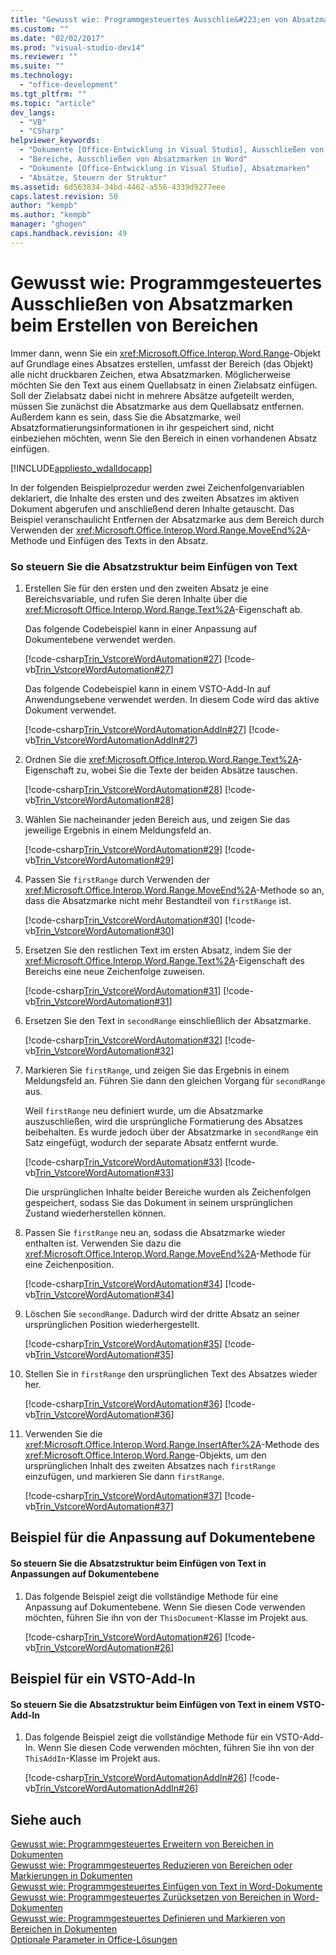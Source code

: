 ```yaml
---
title: "Gewusst wie: Programmgesteuertes Ausschlie&#223;en von Absatzmarken beim Erstellen von Bereichen"
ms.custom: ""
ms.date: "02/02/2017"
ms.prod: "visual-studio-dev14"
ms.reviewer: ""
ms.suite: ""
ms.technology: 
  - "office-development"
ms.tgt_pltfrm: ""
ms.topic: "article"
dev_langs: 
  - "VB"
  - "CSharp"
helpviewer_keywords: 
  - "Dokumente [Office-Entwicklung in Visual Studio], Ausschließen von Absätzen"
  - "Bereiche, Ausschließen von Absatzmarken in Word"
  - "Dokumente [Office-Entwicklung in Visual Studio], Absatzmarken"
  - "Absätze, Steuern der Struktur"
ms.assetid: 6d563834-34bd-4462-a556-4339d9277eee
caps.latest.revision: 50
author: "kempb"
ms.author: "kempb"
manager: "ghogen"
caps.handback.revision: 49
---
```

# Gewusst wie: Programmgesteuertes Ausschlie&#223;en von Absatzmarken beim Erstellen von Bereichen
  Immer dann, wenn Sie ein <xref:Microsoft.Office.Interop.Word.Range>\-Objekt auf Grundlage eines Absatzes erstellen, umfasst der Bereich \(das Objekt\) alle nicht druckbaren Zeichen, etwa Absatzmarken. Möglicherweise möchten Sie den Text aus einem Quellabsatz in einen Zielabsatz einfügen. Soll der Zielabsatz dabei nicht in mehrere Absätze aufgeteilt werden, müssen Sie zunächst die Absatzmarke aus dem Quellabsatz entfernen. Außerdem kann es sein, dass Sie die Absatzmarke, weil Absatzformatierungsinformationen in ihr gespeichert sind, nicht einbeziehen möchten, wenn Sie den Bereich in einen vorhandenen Absatz einfügen.  
  
 [!INCLUDE[appliesto_wdalldocapp](../vsto/includes/appliesto-wdalldocapp-md.md)]  
  
 In der folgenden Beispielprozedur werden zwei Zeichenfolgenvariablen deklariert, die Inhalte des ersten und des zweiten Absatzes im aktiven Dokument abgerufen und anschließend deren Inhalte getauscht. Das Beispiel veranschaulicht Entfernen der Absatzmarke aus dem Bereich durch Verwenden der <xref:Microsoft.Office.Interop.Word.Range.MoveEnd%2A>\-Methode und Einfügen des Texts in den Absatz.  
  
### So steuern Sie die Absatzstruktur beim Einfügen von Text  
  
1.  Erstellen Sie für den ersten und den zweiten Absatz je eine Bereichsvariable, und rufen Sie deren Inhalte über die <xref:Microsoft.Office.Interop.Word.Range.Text%2A>\-Eigenschaft ab.  
  
     Das folgende Codebeispiel kann in einer Anpassung auf Dokumentebene verwendet werden.  
  
     [!code-csharp[Trin_VstcoreWordAutomation#27](../snippets/csharp/VS_Snippets_OfficeSP/Trin_VstcoreWordAutomation/CS/ThisDocument.cs#27)]
     [!code-vb[Trin_VstcoreWordAutomation#27](../snippets/visualbasic/VS_Snippets_OfficeSP/Trin_VstcoreWordAutomation/VB/ThisDocument.vb#27)]  
  
     Das folgende Codebeispiel kann in einem VSTO\-Add\-In auf Anwendungsebene verwendet werden. In diesem Code wird das aktive Dokument verwendet.  
  
     [!code-csharp[Trin_VstcoreWordAutomationAddIn#27](../snippets/csharp/VS_Snippets_OfficeSP/Trin_VstcoreWordAutomationAddIn/CS/ThisAddIn.cs#27)]
     [!code-vb[Trin_VstcoreWordAutomationAddIn#27](../snippets/visualbasic/VS_Snippets_OfficeSP/Trin_VstcoreWordAutomationAddIn/VB/ThisAddIn.vb#27)]  
  
2.  Ordnen Sie die <xref:Microsoft.Office.Interop.Word.Range.Text%2A>\-Eigenschaft zu, wobei Sie die Texte der beiden Absätze tauschen.  
  
     [!code-csharp[Trin_VstcoreWordAutomation#28](../snippets/csharp/VS_Snippets_OfficeSP/Trin_VstcoreWordAutomation/CS/ThisDocument.cs#28)]
     [!code-vb[Trin_VstcoreWordAutomation#28](../snippets/visualbasic/VS_Snippets_OfficeSP/Trin_VstcoreWordAutomation/VB/ThisDocument.vb#28)]  
  
3.  Wählen Sie nacheinander jeden Bereich aus, und zeigen Sie das jeweilige Ergebnis in einem Meldungsfeld an.  
  
     [!code-csharp[Trin_VstcoreWordAutomation#29](../snippets/csharp/VS_Snippets_OfficeSP/Trin_VstcoreWordAutomation/CS/ThisDocument.cs#29)]
     [!code-vb[Trin_VstcoreWordAutomation#29](../snippets/visualbasic/VS_Snippets_OfficeSP/Trin_VstcoreWordAutomation/VB/ThisDocument.vb#29)]  
  
4.  Passen Sie `firstRange` durch Verwenden der <xref:Microsoft.Office.Interop.Word.Range.MoveEnd%2A>\-Methode so an, dass die Absatzmarke nicht mehr Bestandteil von `firstRange` ist.  
  
     [!code-csharp[Trin_VstcoreWordAutomation#30](../snippets/csharp/VS_Snippets_OfficeSP/Trin_VstcoreWordAutomation/CS/ThisDocument.cs#30)]
     [!code-vb[Trin_VstcoreWordAutomation#30](../snippets/visualbasic/VS_Snippets_OfficeSP/Trin_VstcoreWordAutomation/VB/ThisDocument.vb#30)]  
  
5.  Ersetzen Sie den restlichen Text im ersten Absatz, indem Sie der <xref:Microsoft.Office.Interop.Word.Range.Text%2A>\-Eigenschaft des Bereichs eine neue Zeichenfolge zuweisen.  
  
     [!code-csharp[Trin_VstcoreWordAutomation#31](../snippets/csharp/VS_Snippets_OfficeSP/Trin_VstcoreWordAutomation/CS/ThisDocument.cs#31)]
     [!code-vb[Trin_VstcoreWordAutomation#31](../snippets/visualbasic/VS_Snippets_OfficeSP/Trin_VstcoreWordAutomation/VB/ThisDocument.vb#31)]  
  
6.  Ersetzen Sie den Text in `secondRange` einschließlich der Absatzmarke.  
  
     [!code-csharp[Trin_VstcoreWordAutomation#32](../snippets/csharp/VS_Snippets_OfficeSP/Trin_VstcoreWordAutomation/CS/ThisDocument.cs#32)]
     [!code-vb[Trin_VstcoreWordAutomation#32](../snippets/visualbasic/VS_Snippets_OfficeSP/Trin_VstcoreWordAutomation/VB/ThisDocument.vb#32)]  
  
7.  Markieren Sie `firstRange`, und zeigen Sie das Ergebnis in einem Meldungsfeld an. Führen Sie dann den gleichen Vorgang für `secondRange` aus.  
  
     Weil `firstRange` neu definiert wurde, um die Absatzmarke auszuschließen, wird die ursprüngliche Formatierung des Absatzes beibehalten. Es wurde jedoch über der Absatzmarke in `secondRange` ein Satz eingefügt, wodurch der separate Absatz entfernt wurde.  
  
     [!code-csharp[Trin_VstcoreWordAutomation#33](../snippets/csharp/VS_Snippets_OfficeSP/Trin_VstcoreWordAutomation/CS/ThisDocument.cs#33)]
     [!code-vb[Trin_VstcoreWordAutomation#33](../snippets/visualbasic/VS_Snippets_OfficeSP/Trin_VstcoreWordAutomation/VB/ThisDocument.vb#33)]  
  
     Die ursprünglichen Inhalte beider Bereiche wurden als Zeichenfolgen gespeichert, sodass Sie das Dokument in seinem ursprünglichen Zustand wiederherstellen können.  
  
8.  Passen Sie `firstRange` neu an, sodass die Absatzmarke wieder enthalten ist. Verwenden Sie dazu die <xref:Microsoft.Office.Interop.Word.Range.MoveEnd%2A>\-Methode für eine Zeichenposition.  
  
     [!code-csharp[Trin_VstcoreWordAutomation#34](../snippets/csharp/VS_Snippets_OfficeSP/Trin_VstcoreWordAutomation/CS/ThisDocument.cs#34)]
     [!code-vb[Trin_VstcoreWordAutomation#34](../snippets/visualbasic/VS_Snippets_OfficeSP/Trin_VstcoreWordAutomation/VB/ThisDocument.vb#34)]  
  
9. Löschen Sie `secondRange`. Dadurch wird der dritte Absatz an seiner ursprünglichen Position wiederhergestellt.  
  
     [!code-csharp[Trin_VstcoreWordAutomation#35](../snippets/csharp/VS_Snippets_OfficeSP/Trin_VstcoreWordAutomation/CS/ThisDocument.cs#35)]
     [!code-vb[Trin_VstcoreWordAutomation#35](../snippets/visualbasic/VS_Snippets_OfficeSP/Trin_VstcoreWordAutomation/VB/ThisDocument.vb#35)]  
  
10. Stellen Sie in `firstRange` den ursprünglichen Text des Absatzes wieder her.  
  
     [!code-csharp[Trin_VstcoreWordAutomation#36](../snippets/csharp/VS_Snippets_OfficeSP/Trin_VstcoreWordAutomation/CS/ThisDocument.cs#36)]
     [!code-vb[Trin_VstcoreWordAutomation#36](../snippets/visualbasic/VS_Snippets_OfficeSP/Trin_VstcoreWordAutomation/VB/ThisDocument.vb#36)]  
  
11. Verwenden Sie die <xref:Microsoft.Office.Interop.Word.Range.InsertAfter%2A>\-Methode des <xref:Microsoft.Office.Interop.Word.Range>\-Objekts, um den ursprünglichen Inhalt des zweiten Absatzes nach `firstRange` einzufügen, und markieren Sie dann `firstRange`.  
  
     [!code-csharp[Trin_VstcoreWordAutomation#37](../snippets/csharp/VS_Snippets_OfficeSP/Trin_VstcoreWordAutomation/CS/ThisDocument.cs#37)]
     [!code-vb[Trin_VstcoreWordAutomation#37](../snippets/visualbasic/VS_Snippets_OfficeSP/Trin_VstcoreWordAutomation/VB/ThisDocument.vb#37)]  
  
## Beispiel für die Anpassung auf Dokumentebene  
  
#### So steuern Sie die Absatzstruktur beim Einfügen von Text in Anpassungen auf Dokumentebene  
  
1.  Das folgende Beispiel zeigt die vollständige Methode für eine Anpassung auf Dokumentebene. Wenn Sie diesen Code verwenden möchten, führen Sie ihn von der `ThisDocument`\-Klasse im Projekt aus.  
  
     [!code-csharp[Trin_VstcoreWordAutomation#26](../snippets/csharp/VS_Snippets_OfficeSP/Trin_VstcoreWordAutomation/CS/ThisDocument.cs#26)]
     [!code-vb[Trin_VstcoreWordAutomation#26](../snippets/visualbasic/VS_Snippets_OfficeSP/Trin_VstcoreWordAutomation/VB/ThisDocument.vb#26)]  
  
## Beispiel für ein VSTO\-Add\-In  
  
#### So steuern Sie die Absatzstruktur beim Einfügen von Text in einem VSTO\-Add\-In  
  
1.  Das folgende Beispiel zeigt die vollständige Methode für ein VSTO\-Add\-In. Wenn Sie diesen Code verwenden möchten, führen Sie ihn von der `ThisAddIn`\-Klasse im Projekt aus.  
  
     [!code-csharp[Trin_VstcoreWordAutomationAddIn#26](../snippets/csharp/VS_Snippets_OfficeSP/Trin_VstcoreWordAutomationAddIn/CS/ThisAddIn.cs#26)]
     [!code-vb[Trin_VstcoreWordAutomationAddIn#26](../snippets/visualbasic/VS_Snippets_OfficeSP/Trin_VstcoreWordAutomationAddIn/VB/ThisAddIn.vb#26)]  
  
## Siehe auch  
 [Gewusst wie: Programmgesteuertes Erweitern von Bereichen in Dokumenten](../vsto/how-to-programmatically-extend-ranges-in-documents.md)   
 [Gewusst wie: Programmgesteuertes Reduzieren von Bereichen oder Markierungen in Dokumenten](../vsto/how-to-programmatically-collapse-ranges-or-selections-in-documents.md)   
 [Gewusst wie: Programmgesteuertes Einfügen von Text in Word-Dokumente](../vsto/how-to-programmatically-insert-text-into-word-documents.md)   
 [Gewusst wie: Programmgesteuertes Zurücksetzen von Bereichen in Word-Dokumenten](../vsto/how-to-programmatically-reset-ranges-in-word-documents.md)   
 [Gewusst wie: Programmgesteuertes Definieren und Markieren von Bereichen in Dokumenten](../vsto/how-to-programmatically-define-and-select-ranges-in-documents.md)   
 [Optionale Parameter in Office-Lösungen](../vsto/optional-parameters-in-office-solutions.md)  
  
  